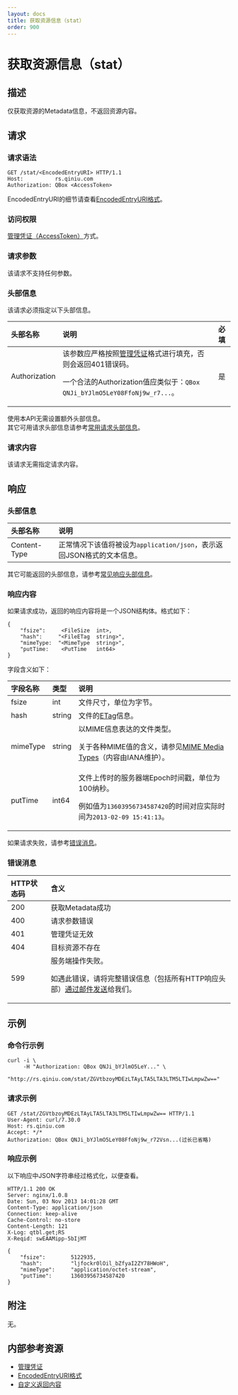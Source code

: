 ```yaml
---
layout: docs
title: 获取资源信息（stat）
order: 900
---
```


<a id="stat"></a>
# 获取资源信息（stat）

<a id="stat-description"></a>
## 描述
仅获取资源的Metadata信息，不返回资源内容。

<a id="stat-request"></a>
## 请求

<a id="stat-request-syntax"></a>
### 请求语法

```
GET /stat/<EncodedEntryURI> HTTP/1.1
Host:          rs.qiniu.com
Authorization: QBox <AccessToken>
```

EncodedEntryURI的细节请查看[EncodedEntryURI格式][encodedEntryURIHref]。

<a id="stat-request-auth"></a>
### 访问权限

[管理凭证（AccessToken）][accessTokenHref]方式。

<a id="stat-request-params"></a>
### 请求参数

该请求不支持任何参数。

<a id="stat-request-headers"></a>
### 头部信息

该请求必须指定以下头部信息。

头部名称      | 说明                              | 必填
:------------ | :-------------------------------- | :-------
Authorization | 该参数应严格按照[管理凭证][accessTokenHref]格式进行填充，否则会返回401错误码。<p>一个合法的Authorization值应类似于：`QBox QNJi_bYJlmO5LeY08FfoNj9w_r7...`。 | 是

使用本API无需设置额外头部信息。  
其它可用请求头部信息请参考[常用请求头部信息]()。

<a id="stat-request-body"></a>
### 请求内容

该请求无需指定请求内容。

<a id="stat-response"></a>
## 响应

<a id="stat-response-headers"></a>
### 头部信息

头部名称      | 说明                              
:------------ | :--------------------------------------------------------------------
Content-Type  | 正常情况下该值将被设为`application/json`，表示返回JSON格式的文本信息。

其它可能返回的头部信息，请参考[常见响应头部信息][commonHttpResponseHeaderHref]。

<a id="stat-response-body"></a>
### 响应内容

如果请求成功，返回的响应内容将是一个JSON结构体。格式如下：

```
{
	"fsize":     <FileSize  int>, 
    "hash":     "<FileETag  string>",
    "mimeType:  "<MimeType  string>",
    "putTime:    <PutTime   int64> 
}
```

字段含义如下：

字段名称       | 类型   | 说明
:------------- | :----- | :------------------------------
fsize          | int    | 文件尺寸，单位为字节。
hash           | string | 文件的[ETag]()信息。
mimeType       | string | 以MIME信息表达的文件类型。<p>关于各种MIME值的含义，请参见[MIME Media Types][mimeMediaTypesHref]（内容由IANA维护）。
putTime        | int64  | 文件上传时的服务器端Epoch时间戳，单位为100纳秒。<p>例如值为`13603956734587420`的时间对应实际时间为`2013-02-09 15:41:13`。

如果请求失败，请参考[错误消息](#error-messages)。

<a id="stat-error-messages"></a>
### 错误消息

HTTP状态码 | 含义
:--------- | :--------------------------
200        | 获取Metadata成功
400	       | 请求参数错误
401        | 管理凭证无效
404        | 目标资源不存在
599	       | 服务端操作失败。<p>如遇此错误，请将完整错误信息（包括所有HTTP响应头部）[通过邮件发送][sendBugReportHref]给我们。

<a id="stat-examples"></a>
## 示例

<a id="stat-example1-command"></a>
### 命令行示例

```
curl -i \
     -H "Authorization: QBox QNJi_bYJlmO5LeY..." \
     "http://rs.qiniu.com/stat/ZGVtbzoyMDEzLTAyLTA5LTA3LTM5LTIwLmpwZw=="
```

<a id="stat-example1-request"></a>
### 请求示例

```
GET /stat/ZGVtbzoyMDEzLTAyLTA5LTA3LTM5LTIwLmpwZw== HTTP/1.1
User-Agent: curl/7.30.0
Host: rs.qiniu.com
Accept: */*
Authorization: QBox QNJi_bYJlmO5LeY08FfoNj9w_r72Vsn...(过长已省略)
```

<a id="stat-example1-response"></a>
### 响应示例

以下响应中JSON字符串经过格式化，以便查看。

```
HTTP/1.1 200 OK
Server: nginx/1.0.8
Date: Sun, 03 Nov 2013 14:01:28 GMT
Content-Type: application/json
Connection: keep-alive
Cache-Control: no-store
Content-Length: 121
X-Log: qtbl.get;RS
X-Reqid: swEAAMipp-5bIjMT

{
	"fsize":        5122935,
	"hash":         "ljfockr0lOil_bZfyaI2ZY78HWoH",
	"mimeType":     "application/octet-stream",
	"putTime":      13603956734587420
}
```

<a id="stat-remarks"></a>
## 附注

无。

<a id="stat-internal-resources"></a>
## 内部参考资源

- [管理凭证][accessTokenHref]
- [EncodedEntryURI格式](encodedEntryURIHref)
- [自定义返回内容]()

[sendBugReportHref]:            mailto:support@qiniu.com?subject=599错误日志     "发送错误报告"
[mimeMediaTypesHref]:           http://www.iana.org/assignments/media-types      "MIME媒体类型"
[accessTokenHref]:              http://docs.qiniu.com/api/v6/rs.html#digest-auth "管理凭证"
[encodedEntryURIHref]:          http://docs.qiniu.com/api/v6/rs.html#words       "EncodedEntryURI格式"
[commonHttpResponseHeaderHref]: ../extended-headers.html                         "常见响应头部信息"
